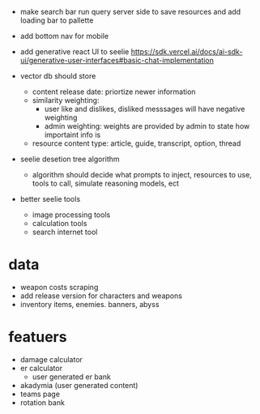 

- make search bar run query server side to save resources and add loading bar to pallette
- add bottom nav for mobile



- add generative react UI to seelie https://sdk.vercel.ai/docs/ai-sdk-ui/generative-user-interfaces#basic-chat-implementation 
- vector db should store
    - content release date: priortize newer information
    - similarity weighting:
        - user like and dislikes, disliked messsages will have negative weighting
        - admin weighting: weights are provided by admin to state how importaint info is
    - resource content type: article, guide, transcript, option, thread 

- seelie desetion tree algorithm
    - algorithm should decide what prompts to inject, resources to use, tools to call, simulate reasoning models, ect

- better seelie tools
    - image processing tools
    - calculation tools
    - search internet tool


# data
- weapon costs scraping
- add release version for characters and weapons
- inventory items, enemies. banners, abyss

# featuers
- damage calculator
- er calculator
    - user generated er bank
- akadymia (user generated content)
- teams page
- rotation bank
